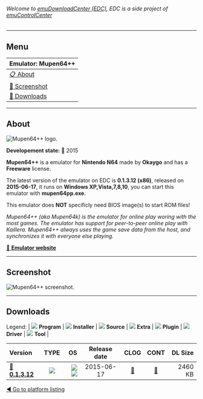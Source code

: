 ###### Welcome to [emuDownloadCenter (EDC)](https://github.com/PhoenixInteractiveNL/emuDownloadCenter/wiki/), EDC is a side project of [emuControlCenter](https://github.com/PhoenixInteractiveNL/emuControlCenter/wiki/)
***
## Menu
| **Emulator: Mupen64++** |
|:---------|
| [:clipboard: About](#about) |
| [:sunrise: Screenshot](#screenshot) |
| [:floppy_disk: Downloads](#downloads) |
***
## About
![](https://github.com/PhoenixInteractiveNL/emuDownloadCenter/wiki/images_emulator/mupen64plusplus_logo_200.jpg "Mupen64++ logo.")

**Developement state:** :large_blue_circle: 2015

**Mupen64++** is a emulator for **Nintendo N64** made by **Okaygo** and has a **Freeware** license.

The latest version of the emulator on EDC is **0.1.3.12 (x86)**, released on **2015-06-17**, it runs on **Windows XP,Vista,7,8,10**, you can start this emulator with **mupen64pp.exe**.

This emulator does **NOT** specificly need BIOS image(s) to start ROM files!

_Mupen64++ (aka Mupen64k) is the emulator for online play woring with the most games. The emulator has support for peer-to-peer online play with Kaillera. Mupen64++ always uses the game save data from the host, and synchronizes it with everyone else playing._

[:link: **Emulator website**](http://mupen64k.blogspot.nl/)
***
## Screenshot
![](https://raw.githubusercontent.com/PhoenixInteractiveNL/emuDownloadCenter/master/hooks/mupen64plusplus/emulator_screen_01.jpg "Mupen64++ screenshot.")
***
## Downloads
Legend: | 
![](https://raw.githubusercontent.com/wiki/PhoenixInteractiveNL/emuDownloadCenter/images_misc/icon_program_24.png) **Program** | 
![](https://raw.githubusercontent.com/wiki/PhoenixInteractiveNL/emuDownloadCenter/images_misc/icon_installer_24.png) **Installer** | 
![](https://raw.githubusercontent.com/wiki/PhoenixInteractiveNL/emuDownloadCenter/images_misc/icon_source_code_24.png) **Source** | 
![](https://raw.githubusercontent.com/wiki/PhoenixInteractiveNL/emuDownloadCenter/images_misc/icon_extra_24.png) **Extra** | 
![](https://raw.githubusercontent.com/wiki/PhoenixInteractiveNL/emuDownloadCenter/images_misc/icon_plugin_24.png) **Plugin** | 
![](https://raw.githubusercontent.com/wiki/PhoenixInteractiveNL/emuDownloadCenter/images_misc/icon_driver_24.png) **Driver** | 
![](https://raw.githubusercontent.com/wiki/PhoenixInteractiveNL/emuDownloadCenter/images_misc/icon_tool_24.png) **Tool** | 
 
| Version | TYPE | OS | Release date | CLOG | CONT | DL Size |
|:--------|:----:|---:|:------------:|:----:|:----:|--------:|
| [:floppy_disk: **0.1.3.12**](https://github.com/PhoenixInteractiveNL/edc-repo0002/raw/master/mupen64plusplus/0.1.3.12.7z) | ![](https://raw.githubusercontent.com/wiki/PhoenixInteractiveNL/emuDownloadCenter/images_misc/icon_program_24.png) | ![](https://raw.githubusercontent.com/wiki/PhoenixInteractiveNL/emuDownloadCenter/images_misc/logo_windows_24.png)![](https://raw.githubusercontent.com/wiki/PhoenixInteractiveNL/emuDownloadCenter/images_misc/icon_32-bit_24.png) | 2015-06-17 | [:page_facing_up:](https://github.com/PhoenixInteractiveNL/edc-repo0002/blob/master/mupen64plusplus/0.1.3.12_changelog.txt) | [:mag_right:](https://github.com/PhoenixInteractiveNL/edc-repo0002/blob/master/mupen64plusplus/0.1.3.12_contents.txt) | 2460 KB |

[:arrow_backward: Go to platform listing](https://github.com/PhoenixInteractiveNL/emuDownloadCenter/wiki/EDC-Platform-List)
